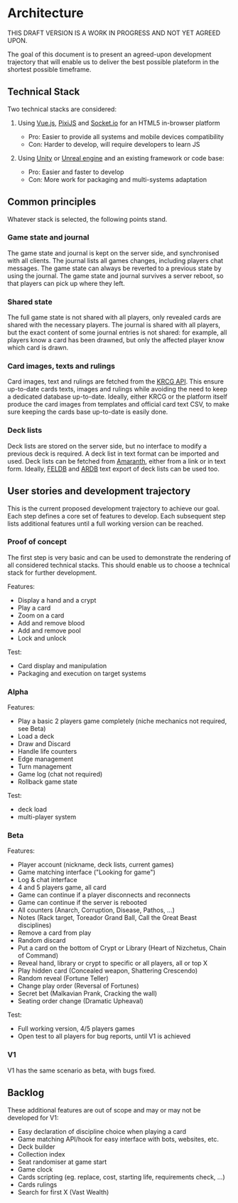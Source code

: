 # Architecture

THIS DRAFT VERSION IS A WORK IN PROGRESS AND NOT YET AGREED UPON.

The goal of this document is to present an agreed-upon development trajectory
that will enable us to deliver the best possible plateform in the shortest possible timeframe.

## Technical Stack

Two technical stacks are considered:

1. Using [Vue.js](https://vuejs.org), [PixiJS](https://www.pixijs.com) and [Socket.io](https://socket.io) for an HTML5 in-browser platform
    - Pro: Easier to provide all systems and mobile devices compatibility
    - Con: Harder to develop, will require developers to learn JS

2. Using [Unity](https://unity.com) or [Unreal engine](https://www.unrealengine.com) and an existing framework or code base:
    - Pro: Easier and faster to develop
    - Con: More work for packaging and multi-systems adaptation

## Common principles

Whatever stack is selected, the following points stand.

### Game state and journal

The game state and journal is kept on the server side, and synchronised with all clients.
The journal lists all games changes, including players chat messages.
The game state can always be reverted to a previous state by using the journal.
The game state and journal survives a server reboot, so that players can pick up where they left.

### Shared state

The full game state is not shared with all players, only revealed cards are shared with the necessary players.
The journal is shared with all players, but the exact content of some journal entries is not shared:
for example, all players know a card has been drawned, but only the affected player know which card is drawn.

### Card images, texts and rulings

Card images, text and rulings are fetched from the [KRCG API](https://api.krcg.org).
This ensure up-to-date cards texts, images and rulings while avoiding the need to keep a dedicated database up-to-date.
Ideally, either KRCG or the platform itself produce the card images from templates and official card text CSV,
to make sure keeping the cards base up-to-date is easily done.

### Deck lists

Deck lists are stored on the server side, but no interface to modify a previous deck is required.
A deck list in text format can be imported and used.
Deck lists can be fetched from [Amaranth](https://amaranth.vtes.co.nz), either from a link or in text form.
Ideally, [FELDB](https://app.assembla.com/spaces/korni/documents) and [ARDB](http://www.nongnu.org/anarchdb/)
text export of deck lists can be used too.

## User stories and development trajectory

This is the current proposed development trajectory to achieve our goal.
Each step defines a core set of features to develop.
Each subsequent step lists additional features until a full working version can be reached.

### Proof of concept

The first step is very basic and can be used to demonstrate the rendering of all considered technical stacks.
This should enable us to choose a technical stack for further development.

Features:

- Display a hand and a crypt
- Play a card
- Zoom on a card
- Add and remove blood
- Add and remove pool
- Lock and unlock

Test:

- Card display and manipulation
- Packaging and execution on target systems

### Alpha

Features:

- Play a basic 2 players game completely (niche mechanics not required, see Beta)
- Load a deck
- Draw and Discard
- Handle life counters
- Edge management 
- Turn management
- Game log (chat not required)
- Rollback game state

Test:

- deck load
- multi-player system

### Beta

Features:

- Player account (nickname, deck lists, current games)
- Game matching interface ("Looking for game")
- Log & chat interface
- 4 and 5 players game, all card 
- Game can continue if a player disconnects and reconnects
- Game can continue if the server is rebooted
- All counters (Anarch, Corruption, Disease, Pathos, ...)
- Notes (Rack target, Toreador Grand Ball, Call the Great Beast disciplines)
- Remove a card from play
- Random discard 
- Put a card on the bottom of Crypt or Library (Heart of Nizchetus, Chain of Command)
- Reveal hand, library or crypt to specific or all players, all or top X
- Play hidden card (Concealed weapon, Shattering Crescendo)
- Random reveal (Fortune Teller)
- Change play order (Reversal of Fortunes)
- Secret bet (Malkavian Prank, Cracking the wall)
- Seating order change (Dramatic Upheaval)

Test:

- Full working version, 4/5 players games
- Open test to all players for bug reports, until V1 is achieved

### V1

V1 has the same scenario as beta, with bugs fixed.

## Backlog

These additional features are out of scope and may or may not be developed for V1:

- Easy declaration of discipline choice when playing a card
- Game matching API/hook for easy interface with bots, websites, etc.
- Deck builder
- Collection index
- Seat randomiser at game start
- Game clock
- Cards scripting (eg. replace, cost, starting life, requirements check, ...)
- Cards rulings 
- Search for first X (Vast Wealth)
